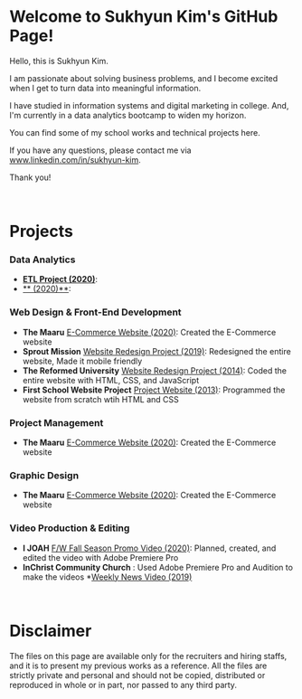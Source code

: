 # Welcome to Sukhyun Kim's GitHub Page! 

Hello, this is Sukhyun Kim. 

I am passionate about solving business problems, and I become excited when I get to turn data into meaningful information. 

I have studied in information systems and digital marketing in college. And, I'm currently in a data analytics bootcamp to widen my horizon. 

You can find some of my school works and technical projects here.

If you have any questions, please contact me via www.linkedin.com/in/sukhyun-kim.

Thank you! 

<p>&nbsp;</p>

# Projects
### Data Analytics
* [**ETL Project (2020)**](http://rachelskim.net/ETL_Project): 
* [** (2020)**](http://rachelskim.net/): 

### Web Design & Front-End Development
* **The Maaru** [E-Commerce Website (2020)](https://www.themaaru.com): Created the E-Commerce website
* **Sprout Mission** [Website Redesign Project (2019)](https://www.sproutmission.org): Redesigned the entire website, Made it mobile friendly
* **The Reformed University** [Website Redesign Project (2014)](http://rachelskim.net/ru_first_website_project): Coded the entire website with HTML, CSS, and JavaScript
* **First School Website Project** [Project Website (2013)](http://rachelskim.net/first_website_project): Programmed the website from scratch wtih HTML and CSS

### Project Management
* **The Maaru** [E-Commerce Website (2020)](https://www.themaaru.com): Created the E-Commerce website

### Graphic Design
* **The Maaru** [E-Commerce Website (2020)](https://www.themaaru.com): Created the E-Commerce website

### Video Production & Editing
* **I JOAH** [F/W Fall Season Promo Video (2020)](https://www.youtube.com/watch?v=KMKp3q4urOs&ab_channel=IJOAH): Planned, created, and edited the video with Adobe Premiere Pro
* **InChrist Community Church** : Used Adobe Premiere Pro and Audition to make the videos
  *[Weekly News Video (2019)](https://www.youtube.com/watch?v=3lo65sKumys)


<p>&nbsp;</p>

# Disclaimer
The files on this page are available only for the recruiters and hiring staffs, and it is to present my previous works as a reference. All the files are strictly private and personal and should not be copied, distributed or reproduced in whole or in part, nor passed to any third party. 
 

